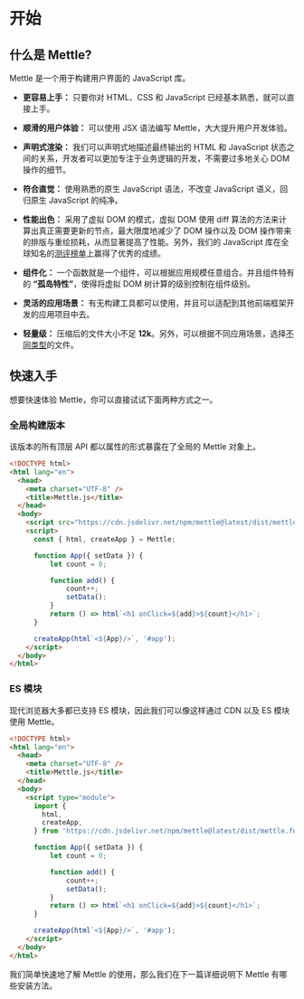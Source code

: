 # 开始

## 什么是 Mettle?

Mettle 是一个用于构建用户界面的 JavaScript 库。

- **更容易上手：** 只要你对 HTML、CSS 和 JavaScript 已经基本熟悉，就可以直接上手。

- **顺滑的用户体验：** 可以使用 JSX 语法编写 Mettle，大大提升用户开发体验。

- **声明式渲染：** 我们可以声明式地描述最终输出的 HTML 和 JavaScript 状态之间的关系，开发者可以更加专注于业务逻辑的开发，不需要过多地关心 DOM 操作的细节。

- **符合直觉：** 使用熟悉的原生 JavaScript 语法，不改变 JavaScript 语义，回归原生 JavaScript 的纯净。

- **性能出色：** 采用了虚拟 DOM 的模式，虚拟 DOM 使用 diff 算法的方法来计算出真正需要更新的节点，最大限度地减少了 DOM 操作以及 DOM 操作带来的排版与重绘损耗，从而显著提高了性能。另外，我们的 JavaScript 库在全球知名的[测评榜单](https://github.com/krausest/js-framework-benchmark)上赢得了优秀的成绩。

- **组件化：** 一个函数就是一个组件，可以根据应用规模任意组合。并且组件特有的 **“孤岛特性”**，使得将虚拟 DOM 树计算的级别控制在组件级别。

- **灵活的应用场景：** 有无构建工具都可以使用，并且可以适配到其他前端框架开发的应用项目中去。

- **轻量级：** 压缩后的文件大小不足 **12k**。另外，可以根据不同应用场景，选择[不同类型](https://www.jsdelivr.com/package/npm/mettle?tab=files&path=dist)的文件。

## 快速入手

想要快速体验 Mettle，你可以直接试试下面两种方式之一。

### 全局构建版本

该版本的所有顶层 API 都以属性的形式暴露在了全局的 Mettle 对象上。

```html
<!DOCTYPE html>
<html lang="en">
  <head>
    <meta charset="UTF-8" />
    <title>Mettle.js</title>
  </head>
  <body>
    <script src="https://cdn.jsdelivr.net/npm/mettle@latest/dist/mettle.full.prod.js"></script>
    <script>
      const { html, createApp } = Mettle;

      function App({ setData }) {
          let count = 0;

          function add() {
              count++;
              setData();
          }
          return () => html`<h1 onClick=${add}>${count}</h1>`;
      }

      createApp(html`<${App}/>`, '#app');
    </script>
  </body>
</html>
```

### ES 模块

现代浏览器大多都已支持 ES 模块，因此我们可以像这样通过 CDN 以及 ES 模块使用 Mettle。

```html
<!DOCTYPE html>
<html lang="en">
  <head>
    <meta charset="UTF-8" />
    <title>Mettle.js</title>
  </head>
  <body>
    <script type="module">
      import {
        html,
        createApp,
      } from 'https://cdn.jsdelivr.net/npm/mettle@latest/dist/mettle.full-esm.js';

      function App({ setData }) {
          let count = 0;

          function add() {
              count++;
              setData();
          }
          return () => html`<h1 onClick=${add}>${count}</h1>`;
      }

      createApp(html`<${App}/>`, '#app');
    </script>
  </body>
</html>
```

我们简单快速地了解 Mettle 的使用，那么我们在下一篇详细说明下 Mettle 有哪些安装方法。
